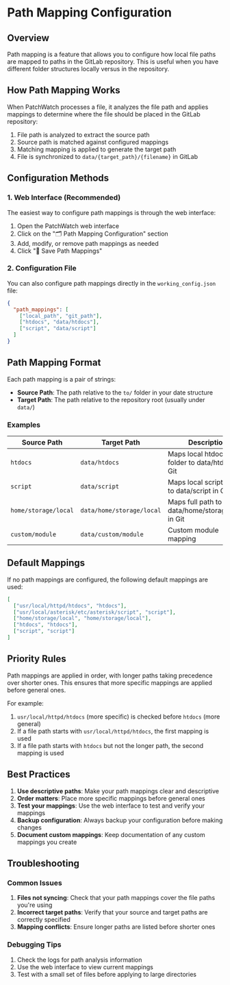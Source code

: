 # Path Mapping Configuration

## Overview

Path mapping is a feature that allows you to configure how local file paths are mapped to paths in the GitLab repository. This is useful when you have different folder structures locally versus in the repository.

## How Path Mapping Works

When PatchWatch processes a file, it analyzes the file path and applies mappings to determine where the file should be placed in the GitLab repository:

1. File path is analyzed to extract the source path
2. Source path is matched against configured mappings
3. Matching mapping is applied to generate the target path
4. File is synchronized to `data/{target_path}/{filename}` in GitLab

## Configuration Methods

### 1. Web Interface (Recommended)

The easiest way to configure path mappings is through the web interface:

1. Open the PatchWatch web interface
2. Click on the "🗂️ Path Mapping Configuration" section
3. Add, modify, or remove path mappings as needed
4. Click "💾 Save Path Mappings"

### 2. Configuration File

You can also configure path mappings directly in the `working_config.json` file:

```json
{
  "path_mappings": [
    ["local_path", "git_path"],
    ["htdocs", "data/htdocs"],
    ["script", "data/script"]
  ]
}
```

## Path Mapping Format

Each path mapping is a pair of strings:
- **Source Path**: The path relative to the `to/` folder in your date structure
- **Target Path**: The path relative to the repository root (usually under `data/`)

### Examples

| Source Path | Target Path | Description |
|-------------|-------------|-------------|
| `htdocs` | `data/htdocs` | Maps local htdocs folder to data/htdocs in Git |
| `script` | `data/script` | Maps local script folder to data/script in Git |
| `home/storage/local` | `data/home/storage/local` | Maps full path to data/home/storage/local in Git |
| `custom/module` | `data/custom/module` | Custom module mapping |

## Default Mappings

If no path mappings are configured, the following default mappings are used:

```json
[
  ["usr/local/httpd/htdocs", "htdocs"],
  ["usr/local/asterisk/etc/asterisk/script", "script"],
  ["home/storage/local", "home/storage/local"],
  ["htdocs", "htdocs"],
  ["script", "script"]
]
```

## Priority Rules

Path mappings are applied in order, with longer paths taking precedence over shorter ones. This ensures that more specific mappings are applied before general ones.

For example:
1. `usr/local/httpd/htdocs` (more specific) is checked before `htdocs` (more general)
2. If a file path starts with `usr/local/httpd/htdocs`, the first mapping is used
3. If a file path starts with `htdocs` but not the longer path, the second mapping is used

## Best Practices

1. **Use descriptive paths**: Make your path mappings clear and descriptive
2. **Order matters**: Place more specific mappings before general ones
3. **Test your mappings**: Use the web interface to test and verify your mappings
4. **Backup configuration**: Always backup your configuration before making changes
5. **Document custom mappings**: Keep documentation of any custom mappings you create

## Troubleshooting

### Common Issues

1. **Files not syncing**: Check that your path mappings cover the file paths you're using
2. **Incorrect target paths**: Verify that your source and target paths are correctly specified
3. **Mapping conflicts**: Ensure longer paths are listed before shorter ones

### Debugging Tips

1. Check the logs for path analysis information
2. Use the web interface to view current mappings
3. Test with a small set of files before applying to large directories